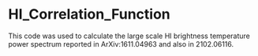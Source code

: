 # HI_Correlation_Function
This code was used to calculate the large scale HI brightness temperature power spectrum reported in ArXiv:1611.04963 and also in 2102.06116. 
